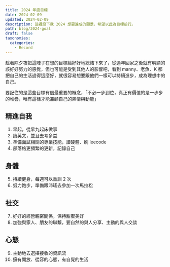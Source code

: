 ```yaml
---
title: 2024 年度目標
date: 2024-02-09
updated: 2024-02-09
description: 這裡設下我 2024 想要達成的願景，希望以此為目標前行。
path: blog/2024-goal
draft: false
taxonomies:
  categories: 
    - Record
---
```

趁著除夕夜把這陣子在想的目標給好好地總結下來了，從過年回家之後就有明顯的該好好努力的感覺，但也可能是受到其他人的影響吧，看到 manny、老魚、K 都把自己的生活過得這麼好，就很容易想要跟他們一樣可以持續進步，成為理想中的自己。

要記住的是這些目標有個最重要的概念，「不必一步到位，真正有價值的是一步步的堆疊，唯有這樣才能兼顧自己的熱情與動能」

## 精進自我

1. 早起，從早九起床做事
2. 讀英文，並且去考多益
3. 準備面試相關的專業技能，讀硬體、刷 leecode
4. 部落格更頻繁的更新，記錄自己

## 身體

5. 持續健身，每週可以重訓 2 次
6. 努力跑步，準備跟沛瑤去參加一次馬拉松

## 社交

7. 好好的經營親密關係，保持甜蜜美好
8. 加強與家人、朋友的聯繫，要自然的與人分享、主動的與人交談

## 心態

9. 主動地去選擇接收的資訊流
10. 擁有開放、從容的心態，有自覺的生活